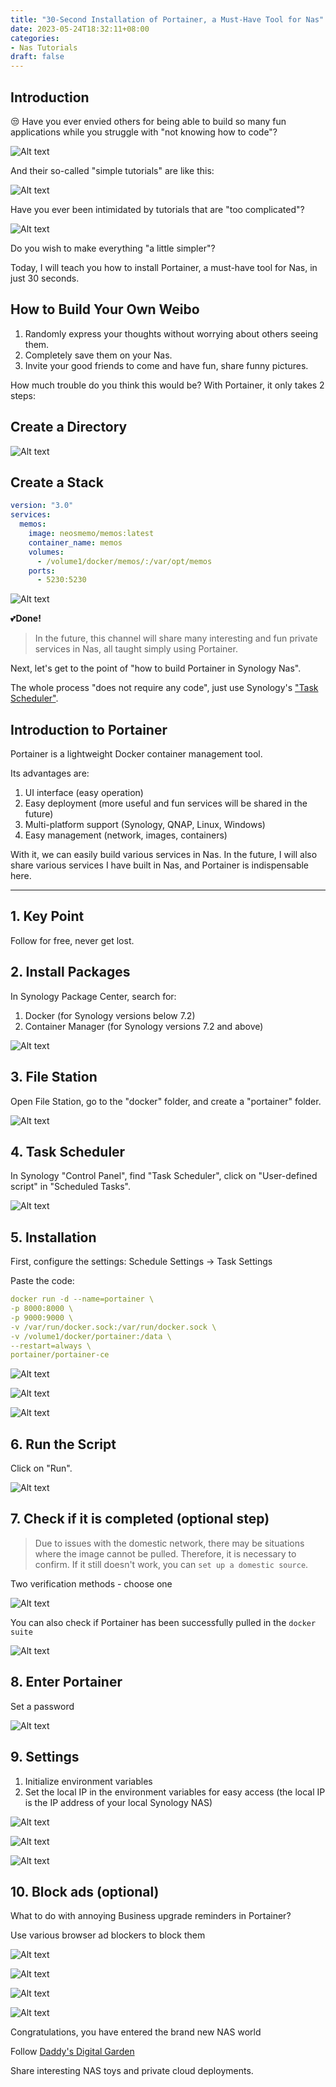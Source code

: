 ```yaml
---
title: "30-Second Installation of Portainer, a Must-Have Tool for Nas"
date: 2023-05-24T18:32:11+08:00
categories:
- Nas Tutorials
draft: false
---
```


## Introduction

😒 Have you ever envied others for being able to build so many fun applications while you struggle with "not knowing how to code"?

![Alt text](https://img-nasdaddy.liuxingoo.cn/img/202305222015365.gif "Pic")

And their so-called "simple tutorials" are like this:

![Alt text](https://img-nasdaddy.liuxingoo.cn/img/202305221850159.gif "Pic")

Have you ever been intimidated by tutorials that are "too complicated"?

![Alt text](https://img-nasdaddy.liuxingoo.cn/img/202305221843307.gif "Pic")

Do you wish to make everything "a little simpler"?

Today, I will teach you how to install Portainer, a must-have tool for Nas, in just 30 seconds.

## **How to Build Your Own Weibo**

1. Randomly express your thoughts without worrying about others seeing them.
2. Completely save them on your Nas.
3. Invite your good friends to come and have fun, share funny pictures.

How much trouble do you think this would be? With Portainer, it only takes 2 steps:

## Create a Directory

![Alt text](https://img-nasdaddy.liuxingoo.cn/img/202305221854783.png "Pic")

## Create a Stack

```yaml
version: "3.0"
services:
  memos:
    image: neosmemo/memos:latest
    container_name: memos
    volumes:
      - /volume1/docker/memos/:/var/opt/memos
    ports:
      - 5230:5230
```

![Alt text](https://img-nasdaddy.liuxingoo.cn/img/202305221855734.png "Pic")

💕**Done!**

> In the future, this channel will share many interesting and fun private services in Nas, all taught simply using Portainer.

Next, let's get to the point of "how to build Portainer in Synology Nas".

The whole process "does not require any code", just use Synology's ["Task Scheduler"](#task-scheduler).

## Introduction to Portainer
Portainer is a lightweight Docker container management tool.

Its advantages are:

1. UI interface (easy operation)
2. Easy deployment (more useful and fun services will be shared in the future)
3. Multi-platform support (Synology, QNAP, Linux, Windows)
4. Easy management (network, images, containers)

With it, we can easily build various services in Nas. In the future, I will also share various services I have built in Nas, and Portainer is indispensable here.

---

## 1. Key Point

Follow for free, never get lost.

## 2. Install Packages

In Synology Package Center, search for:

1. Docker (for Synology versions below 7.2)
2. Container Manager (for Synology versions 7.2 and above)

![Alt text](https://img-nasdaddy.liuxingoo.cn/img/202305221520122.png "Pic")

## 3. File Station

Open File Station, go to the "docker" folder, and create a "portainer" folder.

![Alt text](https://img-nasdaddy.liuxingoo.cn/img/202305221524888.png "Pic")

## 4. Task Scheduler

In Synology "Control Panel", find "Task Scheduler", click on "User-defined script" in "Scheduled Tasks".

![Alt text](https://img-nasdaddy.liuxingoo.cn/img/202305221525216.png "Pic")

## 5. Installation

First, configure the settings: Schedule Settings -> Task Settings

Paste the code:

```yaml
docker run -d --name=portainer \
-p 8000:8000 \
-p 9000:9000 \
-v /var/run/docker.sock:/var/run/docker.sock \
-v /volume1/docker/portainer:/data \
--restart=always \
portainer/portainer-ce
```

![Alt text](https://img-nasdaddy.liuxingoo.cn/img/202305221525969.png "Pic")

![Alt text](https://img-nasdaddy.liuxingoo.cn/img/202305221525125.png "Pic")

![Alt text](https://img-nasdaddy.liuxingoo.cn/img/202305221525244.png "Pic")

## 6. Run the Script

Click on "Run".

![Alt text](https://img-nasdaddy.liuxingoo.cn/img/202305221526280.png "Pic")

## 7. Check if it is completed (optional step)

> Due to issues with the domestic network, there may be situations where the image cannot be pulled. Therefore, it is necessary to confirm. If it still doesn't work, you can `set up a domestic source`.

Two verification methods - choose one



![Alt text](https://img-nasdaddy.liuxingoo.cn/img/202305221526350.png "Pic")

You can also check if Portainer has been successfully pulled in the `docker suite`

![Alt text](https://img-nasdaddy.liuxingoo.cn/img/202305221526399.png "Pic")



## 8. Enter Portainer

Set a password

![Alt text](https://img-nasdaddy.liuxingoo.cn/img/202305221526832.png "Pic")



## 9. Settings

1. Initialize environment variables
2. Set the local IP in the environment variables for easy access (the local IP is the IP address of your local Synology NAS)

![Alt text](https://img-nasdaddy.liuxingoo.cn/img/202305221527432.png "Pic")

![Alt text](https://img-nasdaddy.liuxingoo.cn/img/202305221527890.png "Pic")

![Alt text](https://img-nasdaddy.liuxingoo.cn/img/202305221527142.png "Pic")

## 10. Block ads (optional)

What to do with annoying Business upgrade reminders in Portainer?

Use various browser ad blockers to block them

![Alt text](https://img-nasdaddy.liuxingoo.cn/img/202305221528554.png "Pic")

![Alt text](https://img-nasdaddy.liuxingoo.cn/img/202305222008586.png "Pic")

![Alt text](https://img-nasdaddy.liuxingoo.cn/img/202305221528655.png "Pic")

![Alt text](https://img-nasdaddy.liuxingoo.cn/img/202305221528751.png "Pic")



Congratulations, you have entered the brand new NAS world

Follow [Daddy's Digital Garden](https://www.daddycoco.com/)

Share interesting NAS toys and private cloud deployments.